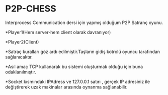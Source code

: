 # P2P-CHESS

Interprocess Communication dersi için yapmış olduğum P2P Satranç oyunu.

*Player1(Hem server-hem client olarak davranıyor)

*Player2(Client)

*Satraç kuralları göz ardı edilmiştir.Taşların gidiş kotrolü oyuncu tarafından sağlanıcaktır.

*Asıl amaç TCP kullanarak bu sistemi oluşturmak olduğu için buna odaklanılmıştır.

*Socket kısmındaki IPAdress ve 127.0.0.1 satırı , gerçek IP adresiniz ile değiştirerek uzak makinalar arasında oynanma sağlanabilir.
